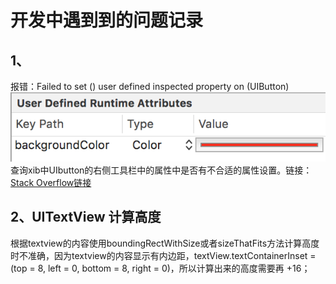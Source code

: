 # 开发中遇到到的问题记录
## 1、
报错：Failed to set () user defined inspected property on (UIButton)
![截图](https://raw.githubusercontent.com/huxq-coder/resource/master/image/view/view_tips1.png) 
查询xib中UIbutton的右侧工具栏中的属性中是否有不合适的属性设置。链接： [Stack Overflow链接](https://stackoverflow.com/questions/43032924/failed-to-set-user-defined-inspected-property-on-uibutton/44101008)
## 2、UITextView 计算高度
根据textview的内容使用boundingRectWithSize或者sizeThatFits方法计算高度时不准确，因为textview的内容显示有内边距，textView.textContainerInset = (top = 8, left = 0, bottom = 8, right = 0)，所以计算出来的高度需要再 +16；
